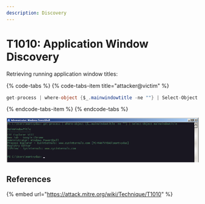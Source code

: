 ```yaml
---
description: Discovery
---
```


# T1010: Application Window Discovery

Retrieving running application window titles:

{% code-tabs %}
{% code-tabs-item title="attacker@victim" %}
```csharp
get-process | where-object {$_.mainwindowtitle -ne ""} | Select-Object mainwindowtitle
```
{% endcode-tabs-item %}
{% endcode-tabs %}

![](../../.gitbook/assets/window-titles.png)

## References

{% embed url="https://attack.mitre.org/wiki/Technique/T1010" %}



